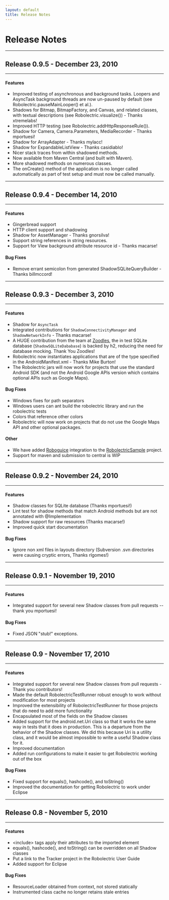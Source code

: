 ```yaml
---
layout: default
title: Release Notes
---
```


# Release Notes

-----
## Release 0.9.5 - December 23, 2010
-----

#### Features
- Improved testing of asynchronous and background tasks. Loopers and AsyncTask background threads are now un-paused by default (see Robolectric.pauseMainLooper() et al.).
- Shadows for Bitmap, BitmapFactory, and Canvas, and related classes, with textual descriptions (see Robolectric.visualize()) - Thanks xtremelabs!
- Improved HTTP testing (see Robolectric.addHttpResponseRule()).
- Shadow for Camera, Camera.Parameters, MediaRecorder - Thanks mportuesi!
- Shadow for ArrayAdapter - Thanks mylacc!
- Shadow for ExpandableListView - Thanks casidiablo!
- Nicer stack traces from within shadowed methods.
- Now available from Maven Central (and built with Maven).
- More shadowed methods on numerous classes.
- The onCreate() method of the application is no longer called automatically as part of test setup and must now be
  called manually.



-----
## Release 0.9.4 - December 14, 2010
-----

#### Features
- Gingerbread support
- HTTP client support and shadowing
- Shadow for AssetManager - Thanks gnorsilva!
- Support string references in string resources.
- Support for View background attribute resource id - Thanks macarse!

#### Bug Fixes
- Remove errant semicolon from generated ShadowSQLiteQueryBuilder - Thanks billmccord!


-----
## Release 0.9.3 - December 3, 2010
-----

#### Features
- Shadow for <code>AsyncTask</code>
- Integrated contributions for <code>ShadowConnectivityManager</code> and <code>ShadowNetworkInfo</code> - Thanks
macarse!
- A HUGE contribution from the team at [Zoodles](http://www.zoodles.com), the in test SQLite database
(<code>ShadowSQLiteDababase</code>) is backed by h2, reducing the need for database mocking. Thank You Zoodles!
- Robolectric now instantiates applications that are of the type specified in the AndroidManifest.xml - Thanks
Mike Burton!
- The Robolectric jars will now work for projects that use the standard Android SDK (and not the Android Google APIs
version which contains optional APIs such as Google Maps).

#### Bug Fixes
- Windows fixes for path separators
- Windows users can ant build the robolectric library and run the robolectric tests
- Colors that reference other colors
- Robolectric will now work on projects that do not use the Google Maps API and other optional packages.

#### Other
- We have added [Roboguice](http://code.google.com/p/roboguice/) integration to the
[RobolectricSample](http://github.com/pivotal/RobolectricSample) project.
- Support for maven and submission to central is WIP


-----
## Release 0.9.2 - November 24, 2010
-----

#### Features
- Shadow classes for SQLite database (Thanks mportuesi!)
- Lint test for shadow methods that match Android methods but are not annotated with @Implementation
- Shadow support for raw resources (Thanks macarse!)
- Improved quick start documentation

#### Bug Fixes
- Ignore non xml files in layouts directory (Subversion .svn directories were causing cryptic errors, Thanks rlgomes!)

-----
## Release 0.9.1 - November 19, 2010
-----

#### Features
- Integrated support for several new Shadow classes from pull requests -- thank you mportuesi!

#### Bug Fixes
- Fixed JSON "stub!" exceptions.


-----
## Release 0.9 - November 17, 2010
-----

#### Features
- Integrated support for several new Shadow classes from pull requests - Thank you contributors!
- Made the default RobolectricTestRunner robust enough to work without modification for most projects
- Improved the extensibility of RobolectricTestRunner for those projects that do need to add more functionality
- Encapsulated most of the fields on the Shadow classes
- Added support for the android.net.Uri class so that it works the same way in tests that it does in production. This is
a departure from the behavior of the Shadow classes. We did this because Uri is a utility class, and it would be
almost impossible to write a useful Shadow class for it.
- Improved documentation
- Added run configurations to make it easier to get Robolectric working out of the box

#### Bug Fixes
- Fixed support for equals(), hashcode(), and toString()
- Improved the documentation for getting Robolectric to work under Eclipse


-----
## Release 0.8 - November 5, 2010
-----

#### Features
- &lt;include&gt; tags apply their attributes to the imported element
- equals(), hashcode(), and toString() can be overridden on all Shadow classes
- Put a link to the Tracker project in the Robolectric User Guide
- Added support for Eclipse

#### Bug Fixes
- ResourceLoader obtained from context, not stored statically
- Instrumented class cache no longer retains stale entries
